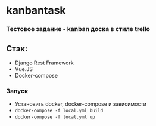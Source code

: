 # kanbantask

### Тестовое задание - kanban доска в стиле trello

## Стэк:
* Django Rest Framework
* Vue.JS
* Docker-compose

### Запуск
* Установить docker, docker-compose и зависимости
* ```docker-compose -f local.yml build```
* ```docker-compose -f local.yml up```
